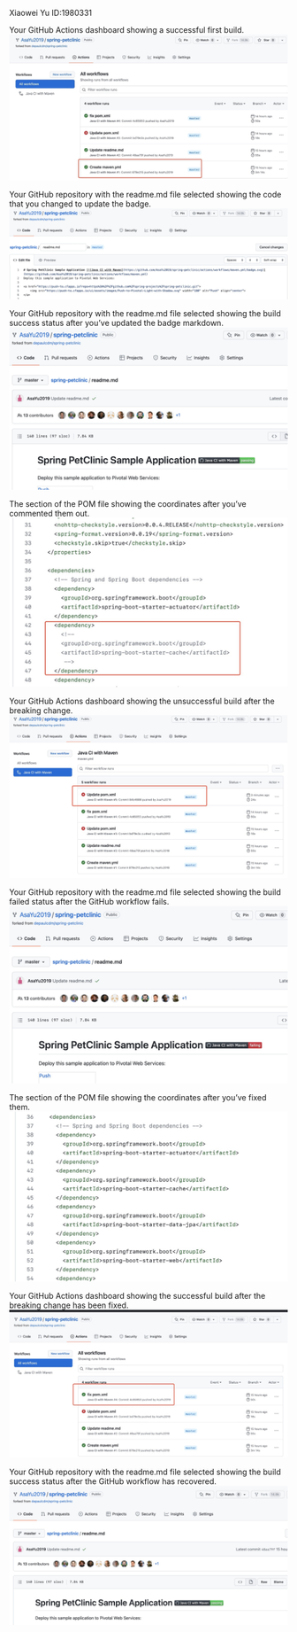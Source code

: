 Xiaowei Yu ID:1980331

Your GitHub Actions dashboard showing a successful first build.
![Screen Capture #1](images/firstsuccess.jpg)

Your GitHub repository with the readme.md file selected showing the code that you changed to update the badge.
![Screen Capture #2](images/readmeselected.jpg)

Your GitHub repository with the readme.md file selected showing the build success status after you’ve updated the badge markdown.
![Screen Capture #3](images/readmesuccessbadge.jpg)

The section of the POM file showing the coordinates after you’ve commented them out.
![Screen Capture #4](images/commenout.jpg)

Your GitHub Actions dashboard showing the unsuccessful build after the breaking change.
![Screen Capture #5](images/comoutfailed.jpg)

Your GitHub repository with the readme.md file selected showing the build failed status after the GitHub workflow fails.
![Screen Capture #6](images/badgefailing.jpg)

The section of the POM file showing the coordinates after you’ve fixed them.
![Screen Capture #7](images/pomfix.jpg)

Your GitHub Actions dashboard showing the successful build after the breaking change has been fixed.
![Screen Capture #8](images/fixpom.jpg)

Your GitHub repository with the readme.md file selected showing the build success status after the GitHub workflow has recovered.
![Screen Capture #9](images/fixbadge.jpg)
